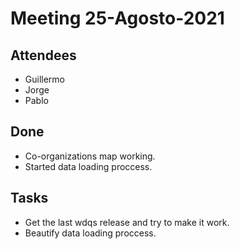 # Meeting 25-Agosto-2021

## Attendees 

- Guillermo
- Jorge
- Pablo


## Done
- Co-organizations map working.
- Started data loading proccess.

## Tasks
- Get the last wdqs release and try to make it work.
- Beautify data loading proccess.
